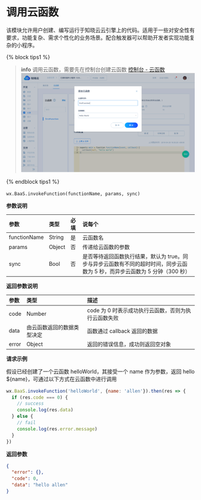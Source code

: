 <!-- ex_nonav -->

# 调用云函数

该模块允许用户创建、编写运行于知晓云云引擎上的代码。适用于一些对安全性有要求，功能复杂、需求个性化的业务场景。配合触发器可以帮助开发者实现功能复杂的小程序。

{% block tips1 %}

> **info**
> 调用云函数，需要先在控制台创建云函数 [控制台 - 云函数](https://cloud.minapp.com/dashboard/#/app/engine/cloud-function/function/)
> ![新建云函数](/images/dashboard/cloud-function-add.jpg)

{% endblock tips1 %}

`wx.BaaS.invokeFunction(functionName, params, sync)`

**参数说明**

| 参数          | 类型   | 必填 | 说每个 |
| :----------- | :----- | :-- | :-- |
| functionName | String | 是  | 云函数名 |
| params       | Object | 否  | 传递给云函数的参数 |
| sync         | Bool   | 否  | 是否等待返回函数执行结果，默认为 true。同步与异步云函数有不同的超时时间，同步云函数为 5 秒，而异步云函数为 5 分钟（300 秒）|

**返回参数说明**

| 参数   | 类型                   | 描述 |
| :---- | :--------------------- | :-- |
| code  | Number                 | code 为 0 时表示成功执行云函数，否则为执行云函数失败 |
| data  | 由云函数返回的数据类型决定 | 函数通过 callback 返回的数据 |
| error | Object                 | 返回的错误信息，成功则返回空对象 |

**请求示例**

假设已经创建了一个云函数 helloWorld，其接受一个 name 作为参数，返回 hello ${name}，可通过以下方式在云函数中进行调用

```js
wx.BaaS.invokeFunction('helloWorld', {name: 'allen'}).then(res => {
  if (res.code === 0) {
    // success
    console.log(res.data)
  } else {
    // fail
    console.log(res.error.message)
  }
})
```

**返回参数**

```json
{
  "error": {},
  "code": 0,
  "data": "hello allen"
}
```
